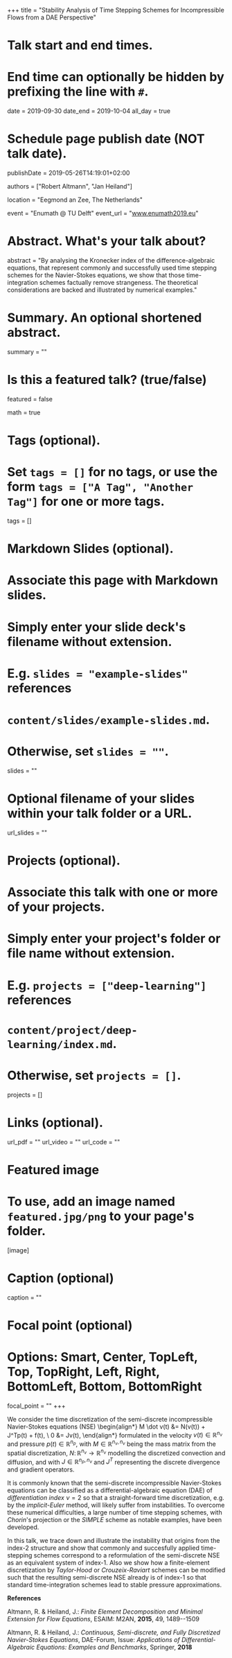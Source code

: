+++
title = "Stability Analysis of Time Stepping Schemes for Incompressible Flows from a DAE Perspective"

# Talk start and end times.
#   End time can optionally be hidden by prefixing the line with `#`.
date = 2019-09-30
date_end = 2019-10-04
all_day = true

# Schedule page publish date (NOT talk date).
publishDate = 2019-05-26T14:19:01+02:00

authors = ["Robert Altmann", "Jan Heiland"]

location = "Eegmond an Zee, The Netherlands"

event = "Enumath @ TU Delft"
event_url = "www.enumath2019.eu"

# Abstract. What's your talk about?
abstract = "By analysing the Kronecker index of the difference-algebraic equations, that represent commonly and successfully used time stepping schemes for the Navier-Stokes equations, we show that those time-integration schemes factually remove strangeness. The theoretical considerations are backed and illustrated by numerical examples."

# Summary. An optional shortened abstract.
summary = ""

# Is this a featured talk? (true/false)
featured = false

math = true

# Tags (optional).
#   Set `tags = []` for no tags, or use the form `tags = ["A Tag", "Another Tag"]` for one or more tags.
tags = []

# Markdown Slides (optional).
#   Associate this page with Markdown slides.
#   Simply enter your slide deck's filename without extension.
#   E.g. `slides = "example-slides"` references 
#   `content/slides/example-slides.md`.
#   Otherwise, set `slides = ""`.
slides = ""

# Optional filename of your slides within your talk folder or a URL.
url_slides = ""

# Projects (optional).
#   Associate this talk with one or more of your projects.
#   Simply enter your project's folder or file name without extension.
#   E.g. `projects = ["deep-learning"]` references 
#   `content/project/deep-learning/index.md`.
#   Otherwise, set `projects = []`.
projects = []

# Links (optional).
url_pdf = ""
url_video = ""
url_code = ""

# Featured image
# To use, add an image named `featured.jpg/png` to your page's folder. 
[image]
  # Caption (optional)
  caption = ""

  # Focal point (optional)
  # Options: Smart, Center, TopLeft, Top, TopRight, Left, Right, BottomLeft, Bottom, BottomRight
  focal_point = ""
+++

We consider the time discretization of the semi-discrete incompressible Navier-Stokes equations (NSE)
\begin{align*}
	M \dot v(t) &= N(v(t)) + J^Tp(t) + f(t), \\
	0 &= Jv(t),
\end{align*}
formulated in the velocity $v(t) \in \mathbb R^{n_v}$ and pressure $p(t) \in \mathbb R^{n_p}$, with $M\in \mathbb R^{n_v, n_v}$ being the mass matrix from the spatial discretization, $N\colon \mathbb R^{n_v} \to \mathbb R^{n_v}$ modelling the discretized convection and diffusion, and with $J\in \mathbb R^{n_p, n_v}$ and $J^T$ representing the discrete divergence and gradient operators.

It is commonly known that the semi-discrete incompressible Navier-Stokes equations can be classified as a differential-algebraic equation (DAE) of *differentiation index* $\nu=2$ so that a straight-forward time discretization, e.g. by the *implicit-Euler* method, will likely suffer from instabilities. To overcome these numerical difficulties, a large number of time stepping schemes, with *Chorin*'s projection or the *SIMPLE* scheme as notable examples, have been developed. 

In this talk, we trace down and illustrate the instability that origins from the index-2 structure and show that commonly and succesfully applied time-stepping schemes correspond to a reformulation of the semi-discrete NSE as an equivalent system of index-1. Also we show how a finite-element discretization by *Taylor-Hood* or *Crouzeix-Raviart* schemes can be modified such that the resulting semi-discrete NSE already is of index-1 so that standard time-integration schemes lead to stable pressure approximations.

**References**

 Altmann, R. &amp; Heiland, J.: *Finite Element Decomposition and Minimal Extension for Flow Equations*, ESAIM: M2AN, **2015**, 49, 1489--1509 

 Altmann, R. &amp; Heiland, J.: *Continuous, Semi-discrete, and Fully Discretized Navier-Stokes Equations*, DAE-Forum, Issue: *Applications of Differential-Algebraic Equations: Examples and Benchmarks*, Springer, **2018**

